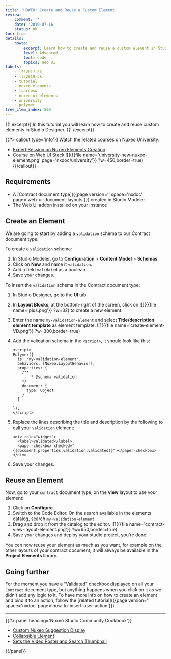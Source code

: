 ```yaml
---
title: 'HOWTO: Create and Reuse a Custom Element'
review:
    comment: ''
    date: '2019-07-16'
    status: ok
toc: true
details:
    howto:
        excerpt: Learn how to create and reuse a custom element in Studio Designer.
        level: Advanced
        tool: code
        topics: Web UI
labels:
    - lts2017-ok
    - lts2019-ok
    - tutorial
    - nuxeo-elements
    - tcardoso
    - nuxeo-ui-elements
    - university
    - polymer
tree_item_index: 500
---
```


{{! excerpt}}
In this tutorial you will learn how to create and reuse custom elements in Studio Designer.
{{! /excerpt}}

{{#> callout type='info'}}
Watch the related courses on Nuxeo University:</br>
- [Expert Session on Nuxeo Elements Creation](https://university.nuxeo.com/learn/public/course/view/elearning/148/expert-session-creating-nuxeo-elements-with-studio-designer)</br>
- [Course on Web UI Stack](https://university.nuxeo.com/learn/public/course/view/elearning/80/DocumentandWorkflowTaskLayoutswithNuxeoStudioDesigner)
![]({{file name='university-new-nuxeo-element.png' page='nxdoc/university'}} ?w=450,border=true)
{{/callout}}

## Requirements

- A [Contract document type]({{page version='' space='nxdoc' page='web-ui-document-layouts'}}) created in Studio Modeler
- The Web UI addon installed on your instance

## Create an Element
We are going to start by adding a `validation` schema to our Contract document type.

To create a `validation` schema:
1. In Studio Modeler, go to **Configuration**&nbsp;> **Content Model**&nbsp;> **Schemas**.
1. Click on **New** and name it `validation`.
1. Add a field `validated` as a boolean.
1. Save your changes.

To insert the `validation` schema in the Contract document type:
1. In Studio Designer, go to the **UI** tab.
1. In **Layout Blocks**, at the bottom-right of the screen, click on ![]({{file name='plus.png'}} ?w=32) to create a new element.
1. Enter the name `my-validation-element` and  select **Title/description element template** as element template.
    ![]({{file name='create-element-VD.png'}} ?w=300,border=true)
1. Add the validation schema in the `<script>`, it should look like this:

    ```
    <script>
    Polymer({
      is: 'my-validation-element',
      behaviors: [Nuxeo.LayoutBehavior],
      properties: {
        /**
  			* @schema validation
        */
        document: {
          type: Object
        }
      }

    });
    </script>
    ```

1. Replace the lines describing the title and description by the following to call your `validation` element:
    ```
    <div role="widget">
      <label>Validated</label>
      <paper-checkbox checked="{{document.properties.validation:validated}}"></paper-checkbox>
    </div>
    ```
1. Save your changes.

## Reuse an Element

Now, go to your `contract` document type, on the **view** layout to use your element:
1. Click on **Configure**.
1. Switch to the Code Editor. On the search available in the elements catalog, search `my-validation-element`.
1. Drag and drop it from the catalog to the editor.
  ![]({{file name='contract-view-layout-element.png'}} ?w=650,border=true)
1. Save your changes and deploy your studio project, you're done!

  You can now reuse your element as much as you want, for example on the other layouts of your contract document, it will always be available in the **Project Elements** library.

## Going further

For the moment you have a "Validated" checkbox displayed on all your `Contract` document type, but anything happens when you click on it as we didn't add any logic to it. To have more info on how to create an element and bind it to an action, follow the [related tutorial]({{page version='' space='nxdoc' page='how-to-insert-user-action'}}).

* * *

<div class="row" data-equalizer data-equalize-on="medium"><div class="column medium-6">{{#> panel heading='Nuxeo Studio Community Cookbook'}}

- [Custom Nuxeo Suggestion Display](https://github.com/nuxeo/nuxeo-studio-community-cookbook/blob/master/modules/nuxeo/document-suggestion)
- [Collapsible Element](https://github.com/nuxeo/nuxeo-studio-community-cookbook/blob/master/modules/nuxeo/collapse)
- [Sets the Video Poster and Search Thumbnail](https://github.com/nuxeo/nuxeo-studio-community-cookbook/blob/master/modules/nuxeo/video-thumbnail)


{{/panel}}</div><div class="column medium-6">
</div></div>
